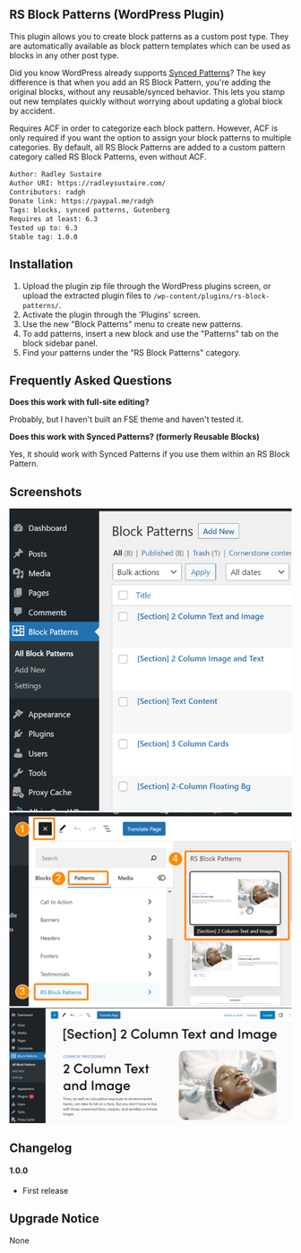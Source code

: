 RS Block Patterns (WordPress Plugin)
---

This plugin allows you to create block patterns as a custom post type. They are automatically available as block pattern templates which can be used as blocks in any other post type.

Did you know WordPress already supports [Synced Patterns](https://wordpress.org/documentation/article/reusable-blocks/)? The key difference is that when you add an RS Block Pattern, you're adding the original blocks, without any reusable/synced behavior. This lets you stamp out new templates quickly without worrying about updating a global block by accident.

Requires ACF in order to categorize each block pattern. However, ACF is only required if you want the option to assign your block patterns to multiple categories. By default, all RS Block Patterns are added to a custom pattern category called RS Block Patterns, even without ACF.

    Author: Radley Sustaire
    Author URI: https://radleysustaire.com/
    Contributors: radgh
    Donate link: https://paypal.me/radgh
    Tags: blocks, synced patterns, Gutenberg
    Requires at least: 6.3
    Tested up to: 6.3
    Stable tag: 1.0.0

## Installation ##

1. Upload the plugin zip file through the WordPress plugins screen, or upload the extracted plugin files to `/wp-content/plugins/rs-block-patterns/`.
2. Activate the plugin through the 'Plugins' screen.
3. Use the new "Block Patterns" menu to create new patterns.
4. To add patterns, insert a new block and use the "Patterns" tab on the block sidebar panel.
5. Find your patterns under the "RS Block Patterns" category.

## Frequently Asked Questions ##

**Does this work with full-site editing?**

Probably, but I haven't built an FSE theme and haven't tested it.

**Does this work with Synced Patterns? (formerly Reusable Blocks)**

Yes, it should work with Synced Patterns if you use them within an RS Block Pattern.

## Screenshots ##

![The post type screen, showing a few patterns that I created.](screenshot-1.png)
![The menu to add a new block, shown as a sidebar. The menu has a "Patterns" tab between Blocks and Media. The RS Block Patterns menu contains all of the registered items.](screenshot-2.png)
![The message from the settings page showing in an email.](screenshot-3.png)


## Changelog ##

#### 1.0.0
* First release

## Upgrade Notice ##

None
